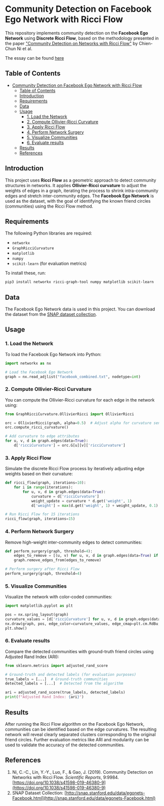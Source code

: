 # Community Detection on Facebook Ego Network with Ricci Flow

This repository implements community detection on the **Facebook Ego Network** using **Discrete Ricci Flow**, based on the methodology presented in the paper ["Community Detection on Networks with Ricci Flow"](https://doi.org/10.1038/s41598-019-46380-9) by Chien-Chun Ni et al.

The essay can be found [here](latex/DiscreteRicciFlow.pdf)

## Table of Contents
- [Community Detection on Facebook Ego Network with Ricci Flow](#community-detection-on-facebook-ego-network-with-ricci-flow)
  - [Table of Contents](#table-of-contents)
  - [Introduction](#introduction)
  - [Requirements](#requirements)
  - [Data](#data)
  - [Usage](#usage)
    - [1. Load the Network](#1-load-the-network)
    - [2. Compute Ollivier-Ricci Curvature](#2-compute-ollivier-ricci-curvature)
    - [3. Apply Ricci Flow](#3-apply-ricci-flow)
    - [4. Perform Network Surgery](#4-perform-network-surgery)
    - [5. Visualize Communities](#5-visualize-communities)
    - [6. Evaluate results](#6-evaluate-results)
  - [Results](#results)
  - [References](#references)

## Introduction
This project uses **Ricci Flow** as a geometric approach to detect community structures in networks. It applies **Ollivier-Ricci curvature** to adjust the weights of edges in a graph, iterating the process to shrink intra-community edges and stretch inter-community edges. The **Facebook Ego Network** is used as the dataset, with the goal of identifying the known friend circles (communities) using the Ricci Flow method.

## Requirements
The following Python libraries are required:
- `networkx`
- `GraphRicciCurvature`
- `matplotlib`
- `numpy`
- `scikit-learn` (for evaluation metrics)

To install these, run:
```bash
pip3 install networkx ricci-graph-tool numpy matplotlib scikit-learn
```


## Data
The Facebook Ego Network data is used in this project. You can download the dataset from the [SNAP dataset collection](http://snap.stanford.edu/data/egonets-Facebook.html).

## Usage

### 1. Load the Network
To load the Facebook Ego Network into Python:
```python
import networkx as nx

# Load the Facebook Ego Network
graph = nx.read_adjlist("facebook_combined.txt", nodetype=int)
```

### 2. Compute Ollivier-Ricci Curvature
You can compute the Ollivier-Ricci curvature for each edge in the network using:

```python
from GraphRicciCurvature.OllivierRicci import OllivierRicci

orc = OllivierRicci(graph, alpha=0.5)  # Adjust alpha for curvature sensitivity
orc.compute_ricci_curvature()

# Add curvature to edge attributes
for u, v, d in graph.edges(data=True):
    d['ricciCurvature'] = orc.G[u][v]['ricciCurvature']
```

### 3. Apply Ricci Flow
Simulate the discrete Ricci Flow process by iteratively adjusting edge weights based on their curvature:

```python
def ricci_flow(graph, iterations=10):
    for i in range(iterations):
        for u, v, d in graph.edges(data=True):
            curvature = d['ricciCurvature']
            weight_update = curvature * d.get('weight', 1)
            d['weight'] = max(d.get('weight', 1) + weight_update, 0.1)

# Run Ricci Flow for 15 iterations
ricci_flow(graph, iterations=15)
```


### 4. Perform Network Surgery
Remove high-weight inter-community edges to detect communities:

```python
def perform_surgery(graph, threshold=4):
    edges_to_remove = [(u, v) for u, v, d in graph.edges(data=True) if d['weight'] > threshold]
    graph.remove_edges_from(edges_to_remove)

# Perform surgery after Ricci Flow
perform_surgery(graph, threshold=4)
```

### 5. Visualize Communities
Visualize the network with color-coded communities:

```python
import matplotlib.pyplot as plt

pos = nx.spring_layout(graph)
curvature_values = [d['ricciCurvature'] for u, v, d in graph.edges(data=True)]
nx.draw(graph, pos, edge_color=curvature_values, edge_cmap=plt.cm.RdBu, node_size=50, with_labels=False)
plt.show()
```

### 6. Evaluate results
Compare the detected communities with ground-truth friend circles using Adjusted Rand Index (ARI):

```python
from sklearn.metrics import adjusted_rand_score

# Ground-truth and detected labels (for evaluation purposes)
true_labels = [...]  # Ground-truth communities
detected_labels = [...]  # Detected from the algorithm

ari = adjusted_rand_score(true_labels, detected_labels)
print(f"Adjusted Rand Index: {ari}")
```

## Results
After running the Ricci Flow algorithm on the Facebook Ego Network, communities can be identified based on the edge curvatures. The resulting network will reveal clearly separated clusters corresponding to the original friend circles. Further evaluation metrics like ARI and modularity can be used to validate the accuracy of the detected communities.

## References
1. Ni, C.-C., Lin, Y.-Y., Luo, F., & Gao, J. (2019). Community Detection on Networks with Ricci Flow. *Scientific Reports*, 9:9984. [https://doi.org/10.1038/s41598-019-46380-9](https://doi.org/10.1038/s41598-019-46380-9)
2. SNAP Dataset Collection: [http://snap.stanford.edu/data/egonets-Facebook.html](http://snap.stanford.edu/data/egonets-Facebook.html)
